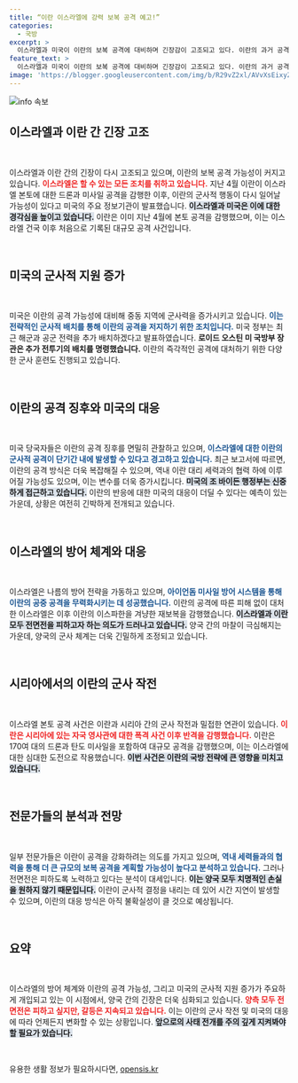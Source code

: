 ```yaml
---
title: “이란 이스라엘에 강력 보복 공격 예고!”
categories:
  - 국방
excerpt: >
  이스라엘과 미국이 이란의 보복 공격에 대비하며 긴장감이 고조되고 있다. 이란의 과거 공격보다 더 큰 규모의 대응이 예상되며, 중동 지역에 추가 군사 배치가 이루어졌다. 상황이 어떻게 전개될지 주목된다.
feature_text: >
  이스라엘과 미국이 이란의 보복 공격에 대비하며 긴장감이 고조되고 있다. 이란의 과거 공격보다 더 큰 규모의 대응이 예상되며, 중동 지역에 추가 군사 배치가 이루어졌다. 상황이 어떻게 전개될지 주목된다.
image: 'https://blogger.googleusercontent.com/img/b/R29vZ2xl/AVvXsEixyZcFfHzMRdzZMjFBmAUKJYCLCGyLL1o632UiGVXcaFdKo_bkvkuCioo0uUKlGfBVcT3P84aROyZIXSBEx3Aw5nCQ3pTgDom1WDC4m8eifvWiAmWEEVb4x6G_l8C0QH225ldMjyaFvpxGEBGNO37VmDTDMHGhJPq73UglMfDca1-0aw/s1600/blogspot.png'
---
```


<p><img src="https://blogger.googleusercontent.com/img/b/R29vZ2xl/AVvXsEixyZcFfHzMRdzZMjFBmAUKJYCLCGyLL1o632UiGVXcaFdKo_bkvkuCioo0uUKlGfBVcT3P84aROyZIXSBEx3Aw5nCQ3pTgDom1WDC4m8eifvWiAmWEEVb4x6G_l8C0QH225ldMjyaFvpxGEBGNO37VmDTDMHGhJPq73UglMfDca1-0aw/s1600/blogspot.png" alt="info 속보" /></p>

<h2 data-ke-size="size26">이스라엘과 이란 간 긴장 고조</h2>

<p data-ke-size="size16">&nbsp;</p>

<p>이스라엘과 이란 간의 긴장이 다시 고조되고 있으며, 이란의 보복 공격 가능성이 커지고 있습니다. <b><span style="color: #ee2323;">이스라엘은 할 수 있는 모든 조치를 취하고 있습니다.</span></b> 지난 4월 이란이 이스라엘 본토에 대한 드론과 미사일 공격을 감행한 이후, 이란의 군사적 행동이 다시 일어날 가능성이 있다고 미국의 주요 정보기관이 발표했습니다. <b><span style="background-color: #21538527;">이스라엘과 미국은 이에 대한 경각심을 높이고 있습니다.</span></b> 이란은 이미 지난 4월에 본토 공격을 감행했으며, 이는 이스라엘 건국 이후 처음으로 기록된 대규모 공격 사건입니다.</p>

<p data-ke-size="size16">&nbsp;</p>

<h2 data-ke-size="size26">미국의 군사적 지원 증가</h2>

<p data-ke-size="size16">&nbsp;</p>

<p>미국은 이란의 공격 가능성에 대비해 중동 지역에 군사력을 증가시키고 있습니다. <b><span style="color: #1a5490;">이는 전략적인 군사적 배치를 통해 이란의 공격을 저지하기 위한 조치입니다.</span></b> 미국 정부는 최근 해군과 공군 전력을 추가 배치하겠다고 발표하였습니다. <b><span style="ee2323;">로이드 오스틴 미 국방부 장관은 추가 전투기의 배치를 명령했습니다.</span></b> 이란의 즉각적인 공격에 대처하기 위한 다양한 군사 훈련도 진행되고 있습니다.</p>

<p data-ke-size="size16">&nbsp;</p>

<h2 data-ke-size="size26">이란의 공격 징후와 미국의 대응</h2>

<p data-ke-size="size16">&nbsp;</p>

<p>미국 당국자들은 이란의 공격 징후를 면밀히 관찰하고 있으며, <b><span style="color: #1a5490;">이스라엘에 대한 이란의 군사적 공격이 단기간 내에 발생할 수 있다고 경고하고 있습니다.</span></b> 최근 보고서에 따르면, 이란의 공격 방식은 더욱 복잡해질 수 있으며, 역내 이란 대리 세력과의 협력 하에 이루어질 가능성도 있으며, 이는 변수를 더욱 증가시킵니다. <b><span style="background-color: #21538527;">미국의 조 바이든 행정부는 신중하게 접근하고 있습니다.</span></b> 이란의 반응에 대한 미국의 대응이 더딜 수 있다는 예측이 있는 가운데, 상황은 여전히 긴박하게 전개되고 있습니다.</p>

<p data-ke-size="size16">&nbsp;</p>

<h2 data-ke-size="size26">이스라엘의 방어 체계와 대응</h2>

<p data-ke-size="size16">&nbsp;</p>

<p>이스라엘은 나름의 방어 전략을 가동하고 있으며, <b><span style="color: #1a5490;">아이언돔 미사일 방어 시스템을 통해 이란의 공중 공격을 무력화시키는 데 성공했습니다.</span></b> 이란의 공격에 따른 피해 없이 대처한 이스라엘은 이후 이란의 이스파한을 겨냥한 재보복을 감행했습니다. <b><span style="background-color: #21538527;">이스라엘과 이란 모두 전면전을 피하고자 하는 의도가 드러나고 있습니다.</span></b> 양국 간의 마찰이 극심해지는 가운데, 양국의 군사 체계는 더욱 긴밀하게 조정되고 있습니다.</p>

<p data-ke-size="size16">&nbsp;</p>

<h2 data-ke-size="size26">시리아에서의 이란의 군사 작전</h2>

<p data-ke-size="size16">&nbsp;</p>

<p>이스라엘 본토 공격 사건은 이란과 시리아 간의 군사 작전과 밀접한 연관이 있습니다. <b><span style="color: #ee2323;">이란은 시리아에 있는 자국 영사관에 대한 폭격 사건 이후 반격을 감행했습니다.</span></b> 이란은 170여 대의 드론과 탄도 미사일을 포함하여 대규모 공격을 감행했으며, 이는 이스라엘에 대한 심대한 도전으로 작용했습니다. <b><span style="background-color: #21538527;">이번 사건은 이란의 국방 전략에 큰 영향을 미치고 있습니다.</span></b>  </p>

<p data-ke-size="size16">&nbsp;</p>

<h2 data-ke-size="size26">전문가들의 분석과 전망</h2>

<p data-ke-size="size16">&nbsp;</p>

<p>일부 전문가들은 이란이 공격을 강화하려는 의도를 가지고 있으며, <b><span style="color: #1a5490;">역내 세력들과의 협력을 통해 더 큰 규모의 보복 공격을 계획할 가능성이 높다고 분석하고 있습니다.</span></b> 그러나 전면전은 피하도록 노력하고 있다는 분석이 대세입니다. <b><span style="background-color: #21538527;">이는 양국 모두 치명적인 손실을 원하지 않기 때문입니다.</span></b> 이란이 군사적 결정을 내리는 데 있어 시간 지연이 발생할 수 있으며, 이란의 대응 방식은 아직 불확실성이 클 것으로 예상됩니다.</p>

<p data-ke-size="size16">&nbsp;</p>

<h2 data-ke-size="size26">요약</h2>

<p data-ke-size="size16">&nbsp;</p>

<p>이스라엘의 방어 체계와 이란의 공격 가능성, 그리고 미국의 군사적 지원 증가가 주요하게 개입되고 있는 이 시점에서, 양국 간의 긴장은 더욱 심화되고 있습니다. <b><span style="color: #ee2323;">양측 모두 전면전은 피하고 싶지만, 갈등은 지속되고 있습니다.</span></b> 이는 이란의 군사 작전 및 미국의 대응에 따라 언제든지 변화할 수 있는 상황입니다. <b><span style="background-color: #21538527;">앞으로의 사태 전개를 주의 깊게 지켜봐야 할 필요가 있습니다.</span></b>  </p>

<p data-ke-size="size16">&nbsp;</p>
유용한 생활 정보가 필요하시다면, <a href="https://opensis.kr" rel="dofollow">opensis.kr</a>


